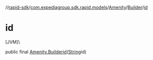 //[rapid-sdk](../../../../index.md)/[com.expediagroup.sdk.rapid.models](../../index.md)/[Amenity](../index.md)/[Builder](index.md)/[id](id.md)

# id

[JVM]\

public final [Amenity.Builder](index.md)[id](id.md)([String](https://docs.oracle.com/javase/8/docs/api/java/lang/String.html)id)
